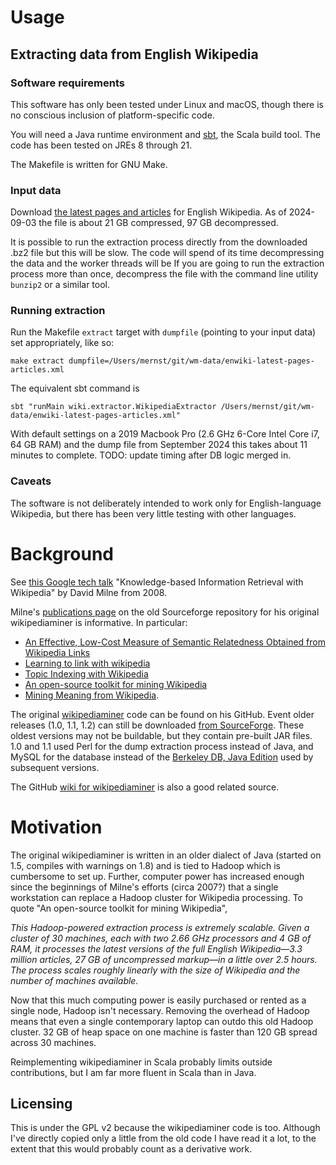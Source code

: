 # Usage

## Extracting data from English Wikipedia

### Software requirements

This software has only been tested under Linux and macOS, though there is no conscious inclusion of platform-specific
code.

You will need a Java runtime environment and [sbt](https://www.scala-sbt.org/1.x/docs/Setup.html), the Scala build tool.
The code has been tested on JREs 8 through 21.

The Makefile is written for GNU Make.

### Input data

Download [the latest pages and articles](https://dumps.wikimedia.org/enwiki/latest/enwiki-latest-pages-articles.xml.bz2)
for English Wikipedia. As of 2024-09-03 the file is about 21 GB compressed, 97 GB decompressed.

It is possible to run the extraction process directly from the downloaded .bz2 file but this will be slow. The
code will spend of its time decompressing the data and the worker threads will be If you are going to run the extraction
process more than once, decompress the file with the command line utility `bunzip2` or a similar tool.

### Running extraction
Run the Makefile `extract` target with `dumpfile` (pointing to your input data) set appropriately, like so:

```
make extract dumpfile=/Users/mernst/git/wm-data/enwiki-latest-pages-articles.xml
```

The equivalent sbt command is
```
sbt "runMain wiki.extractor.WikipediaExtractor /Users/mernst/git/wm-data/enwiki-latest-pages-articles.xml"
```

With default settings on a 2019 Macbook Pro (2.6 GHz 6-Core Intel Core i7, 64 GB RAM) and the dump file from September
2024 this takes about 11 minutes to complete. TODO: update timing after DB logic merged in.

### Caveats

The software is not deliberately intended to work only for English-language Wikipedia, but there has been very little
testing with other languages.

# Background

See [this Google tech talk](https://www.youtube.com/watch?v=NFCZuzA4cFc) "Knowledge-based Information Retrieval with
Wikipedia" by David Milne from 2008.

Milne's [publications page](https://wikipedia-miner.sourceforge.net/publications.htm) on the old Sourceforge
repository for his original wikipediaminer is informative. In particular:
- [An Effective, Low-Cost Measure of Semantic Relatedness Obtained from Wikipedia Links](https://citeseerx.ist.psu.edu/document?repid=rep1&type=pdf&doi=8d1eda296fcb4ecb4835248e3ab987b453bb7979)
- [Learning to link with wikipedia](https://dl.acm.org/doi/10.1145/1458082.1458150)
- [Topic Indexing with Wikipedia](https://cdn.aaai.org/Workshops/2008/WS-08-15/WS08-15-004.pdf)
- [An open-source toolkit for mining Wikipedia](https://www.sciencedirect.com/science/article/pii/S000437021200077X)
- [Mining Meaning from Wikipedia](https://arxiv.org/abs/0809.4530).

The original [wikipediaminer](https://github.com/dnmilne/wikipediaminer) code can be found on his GitHub. Event older
releases (1.0, 1.1, 1.2) can still be downloaded
[from SourceForge](https://sourceforge.net/projects/wikipedia-miner/files/wikipedia-miner/). These oldest versions may
not be buildable, but they contain pre-built JAR files. 1.0 and 1.1 used Perl for the dump extraction process instead
of Java, and MySQL for the database instead of the [Berkeley DB, Java Edition](https://github.com/berkeleydb/je)
used by subsequent versions.

The GitHub [wiki for wikipediaminer](https://github.com/dnmilne/wikipediaminer/wiki) is also a good related source.

# Motivation
The original wikipediaminer is written in an older dialect of Java (started on 1.5, compiles with warnings on
1.8) and is tied to Hadoop which is cumbersome to set up. Further, computer power has increased enough since the
beginnings of Milne's efforts (circa 2007?) that a single workstation can replace a Hadoop cluster for Wikipedia
processing. To quote "An open-source toolkit for mining Wikipedia",

*This Hadoop-powered extraction process is extremely scalable. Given a cluster of 30 machines, each with two 2.66 GHz
processors and 4 GB of RAM, it processes the latest versions of the full English Wikipedia—3.3 million articles, 27 GB of
uncompressed markup—in a little over 2.5 hours. The process scales roughly linearly with the size of Wikipedia and the
number of machines available.*

Now that this much computing power is easily purchased or rented as a single node, Hadoop isn't necessary. 
Removing the overhead of Hadoop means that even a single contemporary laptop can outdo this old Hadoop cluster. 32 GB
of heap space on one machine is faster than 120 GB spread across 30 machines.

Reimplementing wikipediaminer in Scala probably limits outside contributions, but I am far more fluent in Scala than
in Java.

## Licensing

This is under the GPL v2 because the wikipediaminer code is too. Although I've directly copied only a little from the
old code I have read it a lot, to the extent that this would probably count as a derivative work.
